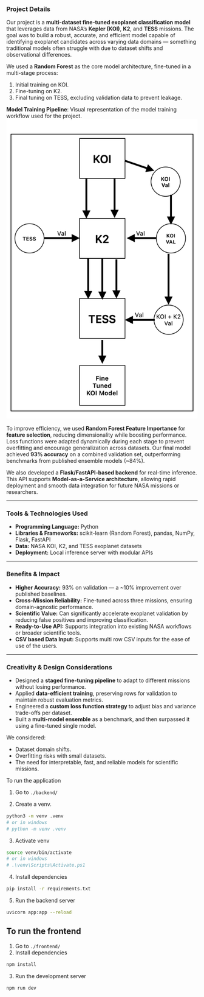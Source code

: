 ### **Project Details**

Our project is a **multi-dataset fine-tuned exoplanet classification model** that leverages data from NASA’s **Kepler (KOI)**, **K2**, and **TESS** missions. The goal was to build a robust, accurate, and efficient model capable of identifying exoplanet candidates across varying data domains — something traditional models often struggle with due to dataset shifts and observational differences.

We used a **Random Forest** as the core model architecture, fine-tuned in a multi-stage process:

1. Initial training on KOI.
2. Fine-tuning on K2.
3. Final tuning on TESS, excluding validation data to prevent leakage.

**Model Training Pipeline**: Visual representation of the model training workflow used for the project.  
![Model Training Pipeline](https://github.com/LinukPerera/Laplace-Ecliptic-ExoPlanet-Hunting-NASA-Space-Apps-Challange/blob/main/diagrams%20and%20presentations/Pasted%20Graphic.png?raw=true)

To improve efficiency, we used **Random Forest Feature Importance** for **feature selection**, reducing dimensionality while boosting performance. Loss functions were adapted dynamically during each stage to prevent overfitting and encourage generalization across datasets. Our final model achieved **93% accuracy** on a combined validation set, outperforming benchmarks from published ensemble models (~84%).

We also developed a **Flask/FastAPI-based backend** for real-time inference. This API supports **Model-as-a-Service architecture**, allowing rapid deployment and smooth data integration for future NASA missions or researchers.

---

### **Tools & Technologies Used**

* **Programming Language:** Python
* **Libraries & Frameworks:** scikit-learn (Random Forest), pandas, NumPy, Flask, FastAPI
* **Data:** NASA KOI, K2, and TESS exoplanet datasets
* **Deployment:** Local inference server with modular APIs

---

### **Benefits & Impact**

* **Higher Accuracy:** 93% on validation — a ~10% improvement over published baselines.
* **Cross-Mission Reliability:** Fine-tuned across three missions, ensuring domain-agnostic performance.
* **Scientific Value:** Can significantly accelerate exoplanet validation by reducing false positives and improving classification.
* **Ready-to-Use API:** Supports integration into existing NASA workflows or broader scientific tools.
* **CSV based Data Input:** Supports multi row CSV inputs for the ease of use of the users.

---

### **Creativity & Design Considerations**

* Designed a **staged fine-tuning pipeline** to adapt to different missions without losing performance.
* Applied **data-efficient training**, preserving rows for validation to maintain robust evaluation metrics.
* Engineered a **custom loss function strategy** to adjust bias and variance trade-offs per dataset.
* Built a **multi-model ensemble** as a benchmark, and then surpassed it using a fine-tuned single model.

We considered:

* Dataset domain shifts.
* Overfitting risks with small datasets.
* The need for interpretable, fast, and reliable models for scientific missions.


To run the application

1. Go to `./backend/`

2. Create a venv. 
```sh
python3 -m venv .venv
# or in windows
# python -m venv .venv
```

3. Activate venv
```sh
source venv/bin/activate
# or in windows
# .\venv\Scripts\Activate.ps1
```

4. Install dependencies
```sh
pip install -r requirements.txt
```

5. Run the backend server
```sh
uvicorn app:app --reload
```


## To run the frontend

1. Go to `./frontend/`
2. Install dependencies
```sh
npm install
```
3. Run the development server
```sh
npm run dev
```
